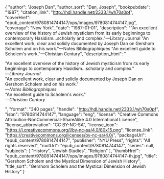 {
  "author": "Joseph Dan",
  "author_sort": "Dan, Joseph",
  "bookpubdate": "1987",
  "citation_link": "http://hdl.handle.net/2333.1/wh70s0pf",
  "coverHref": "epub_content/9780814744147/ops/images/9780814744147.jpg",
  "coverage": "New York",
  "date": "1987-01-01",
  "description": "\"An excellent overview of the history of Jewish mysticism from its early beginnings to contemporary Hasidism...scholarly and complex.\"—Library Journal \"An excellent work, clear and solidly documented by Joseph Dan on Gershom Scholem and on his work.\"—Notes Bibliographiques \"An excellent guide to Scholem's work.\"—Christian Century",
  "description_html": "<p>\"An excellent overview of the history of Jewish mysticism from its early beginnings to contemporary Hasidism...scholarly and complex.\"<br>—<i>Library Journal</i><br> \"An excellent work, clear and solidly documented by Joseph Dan on Gershom Scholem and on his work.\"<br>—<i>Notes Bibliographiques</i><br> \"An excellent guide to Scholem's work.\"<br>—<i>Christian Century</i></p>",
  "format": "340 pages",
  "handle": "http://hdl.handle.net/2333.1/wh70s0pf",
  "isbn": "9780814744147",
  "language": "eng",
  "license": "Creative Commons Attribution-NonCommercial-ShareAlike 4.0 International License",
  "license_abbreviation": "CC BY-NC-SA",
  "license_icon": "https://i.creativecommons.org/l/by-nc-sa/4.0/80x15.png",
  "license_link": "https://creativecommons.org/licenses/by-nc-sa/4.0/",
  "packageUrl": "epub_content/9780814744147",
  "publisher": "NYU Press",
  "rights": "All rights reserved",
  "rootUrl": "epub_content/9780814744147",
  "series": null,
  "subjects": [
    "History",
    "Jewish Studies",
    "Religion"
  ],
  "thumbHref": "epub_content/9780814744147/ops/images/9780814744147-th.jpg",
  "title": "Gershom Scholem and the Mystical Dimension of Jewish History",
  "title_sort": "Gershom Scholem and the Mystical Dimension of Jewish History"
}
